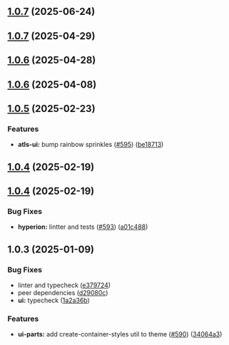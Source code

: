

## [1.0.7](https://github.com/atls/hyperion/compare/@atls-ui-parts/placeholder@1.0.7...@atls-ui-parts/placeholder@1.0.7) (2025-06-24)






## [1.0.7](https://github.com/atls/hyperion/compare/@atls-ui-parts/placeholder@1.0.6...@atls-ui-parts/placeholder@1.0.7) (2025-04-29)






## [1.0.6](https://github.com/atls/hyperion/compare/@atls-ui-parts/placeholder@1.0.6...@atls-ui-parts/placeholder@1.0.6) (2025-04-28)






## [1.0.6](https://github.com/atls/hyperion/compare/@atls-ui-parts/placeholder@1.0.5...@atls-ui-parts/placeholder@1.0.6) (2025-04-08)






## [1.0.5](https://github.com/atls/hyperion/compare/@atls-ui-parts/placeholder@1.0.4...@atls-ui-parts/placeholder@1.0.5) (2025-02-23)


### Features


* **atls-ui:** bump rainbow sprinkles ([#595](https://github.com/atls/hyperion/issues/595)) ([be18713](https://github.com/atls/hyperion/commit/be1871351926c38605bbed4d7aa11a4759f80f3d))





## [1.0.4](https://github.com/atls/hyperion/compare/@atls-ui-parts/placeholder@1.0.4...@atls-ui-parts/placeholder@1.0.4) (2025-02-19)






## [1.0.4](https://github.com/atls/hyperion/compare/@atls-ui-parts/placeholder@1.0.3...@atls-ui-parts/placeholder@1.0.4) (2025-02-19)


### Bug Fixes


* **hyperion:** lintter and tests ([#593](https://github.com/atls/hyperion/issues/593)) ([a01c488](https://github.com/atls/hyperion/commit/a01c488064d6386f754aafd2eecb28a19396635e))





## 1.0.3 (2025-01-09)


### Bug Fixes


* linter and typecheck ([e379724](https://github.com/atls/hyperion/commit/e379724b7dbf3c8cba2b0b94647239b0b37c5fb8))
* peer dependencies ([d29080c](https://github.com/atls/hyperion/commit/d29080cb0950b04e65ab7755571e350d3450b4dd))
* **ui:** typecheck ([1a2a36b](https://github.com/atls/hyperion/commit/1a2a36b8baeececd0b929dcdb94da3d38ae8ad1e))

### Features


* **ui-parts:** add create-container-styles util to theme ([#590](https://github.com/atls/hyperion/issues/590)) ([34064a3](https://github.com/atls/hyperion/commit/34064a384192b781fd6d667857f568d4f42228a4))


